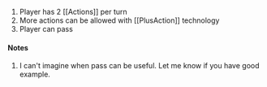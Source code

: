 1. Player has 2 [[Actions]] per turn
2. More actions can be allowed with [[PlusAction]] technology
3. Player can pass
#### Notes
1. I can't imagine when pass can be useful. Let me know if you have good example.
